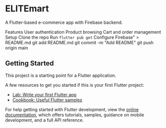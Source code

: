 #   ELITEmart
A Flutter-based e-commerce app with Firebase backend.

Features
User authentication
Product browsing
Cart and order management
Setup
Clone the repo
Run `flutter pub get`
Configure Firebase" > README.md git add README.md git commit -m "Add README" git push origin main
## Getting Started

This project is a starting point for a Flutter application.

A few resources to get you started if this is your first Flutter project:

- [Lab: Write your first Flutter app](https://docs.flutter.dev/get-started/codelab)
- [Cookbook: Useful Flutter samples](https://docs.flutter.dev/cookbook)

For help getting started with Flutter development, view the
[online documentation](https://docs.flutter.dev/), which offers tutorials,
samples, guidance on mobile development, and a full API reference.
